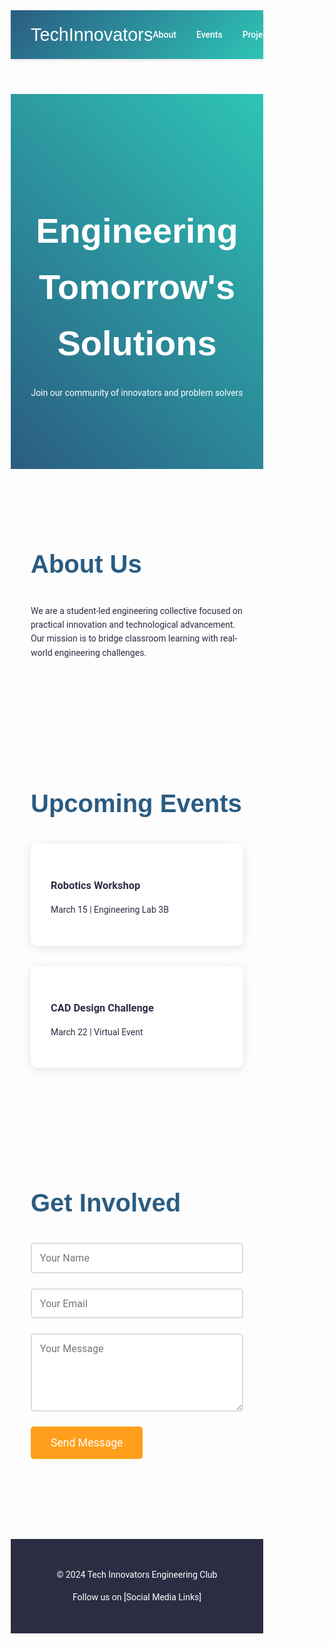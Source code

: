 

<!---
kess0fficial/kess0fficial is a ✨ special ✨ repository because its `README.md` (this file) appears on your GitHub profile.
You can click the Preview link to take a look at your changes.
--->

<!DOCTYPE html>
<html lang="en">
<head>
    <meta charset="UTF-8">
    <meta name="viewport" content="width=device-width, initial-scale=1.0">
    <title>Tech Innovators Engineering Club</title>
    <link href="https://fonts.googleapis.com/css2?family=Roboto:wght@300;400;700&family=Orbitron:wght@500&display=swap" rel="stylesheet">
    <style>
        :root {
            --primary-blue: #2A5C82;
            --accent-teal: #2EC4B6;
            --energy-orange: #FF9F1C;
            --light-bg: #F8F9FA;
            --dark-text: #2B2D42;
        }
        * {
            margin: 0;
            padding: 0;
            box-sizing: border-box;
            font-family: 'Roboto', sans-serif;
        }
        body {
            line-height: 1.6;
            color: var(--dark-text);
        }
      /* Header Styles */
        header {
            background: linear-gradient(135deg, var(--primary-blue) 0%, var(--accent-teal) 100%);
            padding: 1rem 2rem;
            box-shadow: 0 2px 5px rgba(0,0,0,0.1);
            position: sticky;
            top: 0;
            z-index: 100;
        }
        nav {
            max-width: 1200px;
            margin: 0 auto;
            display: flex;
            justify-content: space-between;
            align-items: center;
        }
      .logo {
            font-family: 'Orbitron', sans-serif;
            color: white;
            font-size: 1.8rem;
            text-decoration: none;
        }
        .nav-links {
            display: flex;
            gap: 2rem;
        }
        .nav-links a {
            color: white;
            text-decoration: none;
            font-weight: 500;
            transition: color 0.3s;
        }
        /* Hero Section */
        .hero {
            background: linear-gradient(45deg, var(--primary-blue), var(--accent-teal));
            color: white;
            padding: 6rem 2rem;
            text-align: center;
        }
        .hero h1 {
            font-size: 3.5rem;
            margin-bottom: 1.5rem;
            font-family: 'Orbitron', sans-serif;
        }
        /* Main Content Sections */
        .section {
            padding: 4rem 2rem;
            max-width: 1200px;
            margin: 0 auto;
        }
        .section h2 {
            font-family: 'Orbitron', sans-serif;
            color: var(--primary-blue);
            margin-bottom: 2rem;
            font-size: 2.5rem;
        }
        /* Events Grid */
        .events-grid {
            display: grid;
            grid-template-columns: repeat(auto-fit, minmax(300px, 1fr));
            gap: 2rem;
            margin-top: 2rem;
        }
        .event-card {
            background: white;
            border-radius: 10px;
            padding: 2rem;
            box-shadow: 0 3px 15px rgba(0,0,0,0.1);
            transition: transform 0.3s;
        }
        /* Contact Form */
        .contact-form {
            max-width: 600px;
            margin: 0 auto;
        }
        .form-group {
            margin-bottom: 1.5rem;
        }
        input, textarea {
            width: 100%;
            padding: 0.8rem;
            border: 2px solid #ddd;
            border-radius: 5px;
            font-size: 1rem;
        }
        button {
            background: var(--energy-orange);
            color: white;
            padding: 1rem 2rem;
            border: none;
            border-radius: 5px;
            cursor: pointer;
            font-size: 1.1rem;
            transition: background 0.3s;
        }
        /* Footer */
        footer {
            background: var(--dark-text);
            color: white;
            padding: 2rem;
            text-align: center;
            margin-top: 4rem;
        }
        @media (max-width: 768px) {
            .nav-links {
                display: none;
            }       
          .hero h1 {
                font-size: 2.5rem;
            }
        }
  </style>
</head>
<body>
    <header>
        <nav>
            <a href="#" class="logo">TechInnovators</a>
            <div class="nav-links">
                <a href="#about">About</a>
                <a href="#events">Events</a>
                <a href="#projects">Projects</a>
                <a href="#contact">Contact</a>
            </div>
        </nav>
    </header>

  <section class="hero">
        <h1>Engineering Tomorrow's Solutions</h1>
        <p>Join our community of innovators and problem solvers</p>
    </section>

  <section id="about" class="section">
        <h2>About Us</h2>
        <p>We are a student-led engineering collective focused on practical innovation and technological advancement. Our mission is to bridge classroom learning with real-world engineering challenges.</p>
    </section>

  <section id="events" class="section">
        <h2>Upcoming Events</h2>
        <div class="events-grid">
            <div class="event-card">
                <h3>Robotics Workshop</h3>
                <p>March 15 | Engineering Lab 3B</p>
            </div>
            <div class="event-card">
                <h3>CAD Design Challenge</h3>
                <p>March 22 | Virtual Event</p>
            </div>
        </div>
    </section>

  <section id="contact" class="section">
        <h2>Get Involved</h2>
        <form class="contact-form">
            <div class="form-group">
                <input type="text" placeholder="Your Name" required>
            </div>
            <div class="form-group">
                <input type="email" placeholder="Your Email" required>
            </div>
            <div class="form-group">
                <textarea rows="5" placeholder="Your Message" required></textarea>
            </div>
            <button type="submit">Send Message</button>
        </form>
    </section>

  <footer>
        <p>&copy; 2024 Tech Innovators Engineering Club</p>
        <p>Follow us on [Social Media Links]</p>
    </footer>
</body>
</html>
